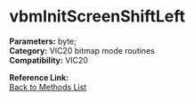 # vbmInitScreenShiftLeft

**Parameters:** byte;  
**Category:** VIC20 bitmap mode routines  
**Compatibility:** VIC20  

**Reference Link:**  
[Back to Methods List](../../SUMMARY.md)
